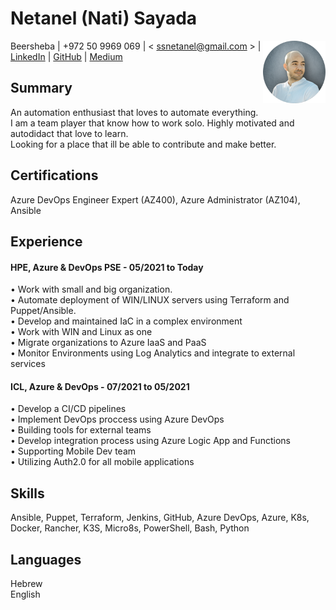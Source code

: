 # Netanel (Nati) Sayada

<img align="right" width="100" height="100" src="profile-pic-1.png">

Beersheba | +972 50 9969 069 | < ssnetanel@gmail.com > | [LinkedIn](https://www.linkedin.com/in/netanel-sayada-42157227) | [GitHub](https://github.com/NatiSayada) | [Medium](https://medium.com/@ssnetanel)

## Summary

An automation enthusiast that loves to automate everything.\
I am a team player that know how to work solo. Highly motivated and autodidact that love to learn.\
Looking for a place that ill be able to contribute and make better.

## Certifications

Azure DevOps Engineer Expert (AZ400), Azure Administrator (AZ104), Ansible

## Experience

#### HPE, Azure & DevOps PSE - 05/2021 to Today
•	Work with small and big organization.\
•	Automate deployment of WIN/LINUX servers using Terraform and Puppet/Ansible.\
•	Develop and maintained IaC in a complex environment\
•	Work with WIN and Linux as one\
•	Migrate organizations to Azure IaaS and PaaS\
•	Monitor Environments using Log Analytics and integrate to external services

#### ICL, Azure & DevOps - 07/2021 to 05/2021
•	Develop a CI/CD pipelines\
•	Implement DevOps proccess using Azure DevOps\
•	Building tools for external teams\
•	Develop integration process using Azure Logic App and Functions\
•	Supporting Mobile Dev team\
•	Utilizing Auth2.0 for all mobile applications

## Skills

Ansible, Puppet, Terraform, Jenkins, GitHub, Azure DevOps, Azure, K8s, Docker, Rancher, K3S, Micro8s, PowerShell, Bash, Python 

## Languages

Hebrew\
English
